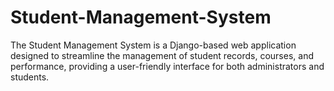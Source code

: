 # Student-Management-System
The Student Management System is a Django-based web application designed to streamline the management of student records, courses, and performance, providing a user-friendly interface for both administrators and students.
